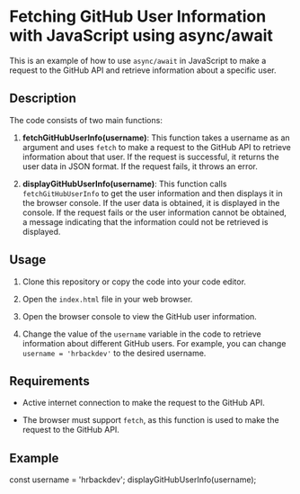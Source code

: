 # Fetching GitHub User Information with JavaScript using async/await

This is an example of how to use `async/await` in JavaScript to make a request to the GitHub API and retrieve information about a specific user.

## Description

The code consists of two main functions:

1. **fetchGitHubUserInfo(username)**: This function takes a username as an argument and uses `fetch` to make a request to the GitHub API to retrieve information about that user. If the request is successful, it returns the user data in JSON format. If the request fails, it throws an error.

2. **displayGitHubUserInfo(username)**: This function calls `fetchGitHubUserInfo` to get the user information and then displays it in the browser console. If the user data is obtained, it is displayed in the console. If the request fails or the user information cannot be obtained, a message indicating that the information could not be retrieved is displayed.

## Usage

1. Clone this repository or copy the code into your code editor.

2. Open the `index.html` file in your web browser.

3. Open the browser console to view the GitHub user information.

4. Change the value of the `username` variable in the code to retrieve information about different GitHub users. For example, you can change `username = 'hrbackdev'` to the desired username.

## Requirements

- Active internet connection to make the request to the GitHub API.

- The browser must support `fetch`, as this function is used to make the request to the GitHub API.

## Example

const username = 'hrbackdev';
displayGitHubUserInfo(username);
